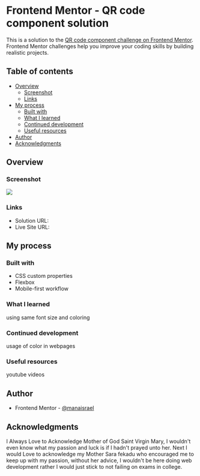 # Frontend Mentor - QR code component solution

This is a solution to the [QR code component challenge on Frontend Mentor](https://www.frontendmentor.io/challenges/qr-code-component-iux_sIO_H). Frontend Mentor challenges help you improve your coding skills by building realistic projects. 

## Table of contents

- [Overview](#overview)
  - [Screenshot](#screenshot)
  - [Links](#links)
- [My process](#my-process)
  - [Built with](#built-with)
  - [What I learned](#what-i-learned)
  - [Continued development](#continued-development)
  - [Useful resources](#useful-resources)
- [Author](#author)
- [Acknowledgments](#acknowledgments)

## Overview

### Screenshot

![](screenshot.jpg)

### Links

- Solution URL: 
- Live Site URL: 

## My process

### Built with

- CSS custom properties
- Flexbox
- Mobile-first workflow

### What I learned

using same font size and coloring

### Continued development

usage of color in webpages

### Useful resources

youtube videos
 
## Author

- Frontend Mentor - [@manaisrael](https://www.frontendmentor.io/profile/manaisrael)

## Acknowledgments

I Always Love to Acknowledge Mother of God Saint Virgin Mary, I wouldn't even know what my passion and luck is if I hadn't prayed unto her. Next I would Love to acknowledge my Mother Sara fekadu who encouraged me to keep up with my passion, without her advice, I wouldn't be here doing web development rather I would just stick to not failing on exams in college.